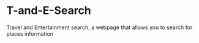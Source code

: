 # T-and-E-Search
Travel and Entertainment search, a webpage that allows you to search for places information
